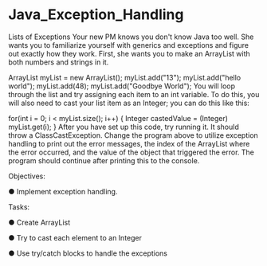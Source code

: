 # Java_Exception_Handling

Lists of Exceptions
Your new PM knows you don't know Java too well. She wants you to familiarize yourself with generics and exceptions and figure out exactly how they work. First, she wants you to make an ArrayList with both numbers and strings in it.

ArrayList<Object> myList = new ArrayList<Object>();
myList.add("13");
myList.add("hello world");
myList.add(48);
myList.add("Goodbye World");
You will loop through the list and try assigning each item to an int variable. To do this, you will also need to cast your list item as an Integer; you can do this like this:

for(int i = 0; i < myList.size(); i++) {
    Integer castedValue = (Integer) myList.get(i);
}
After you have set up this code, try running it. It should throw a ClassCastException. Change the program above to utilize exception handling to print out the error messages, the index of the ArrayList where the error occurred, and the value of the object that triggered the error. The program should continue after printing this to the console.

Objectives:

● Implement exception handling.

Tasks:

● Create ArrayList

● Try to cast each element to an Integer

● Use try/catch blocks to handle the exceptions
